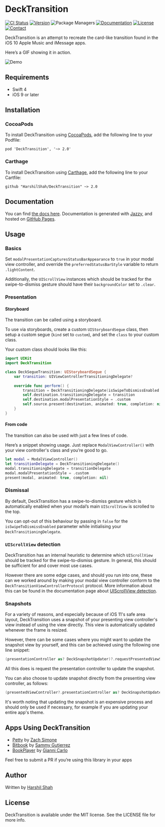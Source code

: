 # DeckTransition

[![CI Status](http://img.shields.io/travis/HarshilShah/DeckTransition.svg)](https://travis-ci.org/HarshilShah/DeckTransition)
[![Version](https://img.shields.io/github/release/HarshilShah/DeckTransition.svg)](https://github.com/HarshilShah/DeckTransition/releases/latest)
![Package Managers](https://img.shields.io/badge/supports-CocoaPods%20%7C%20Carthage-orange.svg)
[![Documentation](https://cdn.rawgit.com/HarshilShah/DeckTransition/master/docs/badge.svg)](https://harshilshah.github.com/DeckTransition)
[![License](https://img.shields.io/badge/license-MIT-999999.svg)](https://github.com/HarshilShah/DeckTransition/blob/master/LICENSE)
[![Contact](https://img.shields.io/badge/contact-%40HarshilShah1910-3a8fc1.svg)](https://twitter.com/HarshilShah1910)

DeckTransition is an attempt to recreate the card-like transition found in the iOS 10 Apple Music and iMessage apps.

Hereʼs a GIF showing it in action.

![Demo](https://raw.githubusercontent.com/HarshilShah/DeckTransition/master/Resources/demo.gif)

## Requirements

- Swift 4
- iOS 9 or later

## Installation

### CocoaPods

To install DeckTransition using [CocoaPods](http://cocoapods.org), add the following line to your Podfile:

```
pod 'DeckTransition', '~> 2.0'
```

### Carthage

To install DeckTransition using [Carthage](https://github.com/Carthage/Carthage), add the following line to your Cartfile:

```
github "HarshilShah/DeckTransition" ~> 2.0
```

## Documentation

You can find [the docs here](https://harshilshah.github.io/DeckTransition "Documentation"). Documentation is generated with [Jazzy](https://github.com/realm/jazzy), and hosted on [GitHub Pages](https://pages.github.com).

## Usage

### Basics

Set `modalPresentationCapturesStatusBarAppearance` to `true` in your modal view controller, and override the `preferredStatusBarStyle` variable to return `.lightContent`.

Additionally, the `UIScrollView` instances which should be tracked for the swipe-to-dismiss gesture should have their `backgroundColor` set to `.clear`.

### Presentation

#### Storyboard

The transition can be called using a storyboard.

To use via storyboards, create a custom `UIStoryboardSegue` class, then setup a custom segue (`kind` set to `custom`), and set the `class` to your custom class.

Your custom class should looks like this:

```swift
import UIKit
import DeckTransition

class DeckSegueTransition: UIStoryboardSegue {
    var transition: UIViewControllerTransitioningDelegate?
    
    override func perform() {
        transition = DeckTransitioningDelegate(isSwipeToDismissEnabled: <#TRUE OR FALSE#>)
        self.destination.transitioningDelegate = transition
        self.destination.modalPresentationStyle = .custom
        self.source.present(destination, animated: true, completion: nil)
    }
}
```

#### From code

The transition can also be used with just a few lines of code.

Hereʼs a snippet showing usage. Just replace `ModalViewController()` with your view controller's class and youʼre good to go.

```swift
let modal = ModalViewController()
let transitionDelegate = DeckTransitioningDelegate()
modal.transitioningDelegate = transitionDelegate
modal.modalPresentationStyle = .custom
present(modal, animated: true, completion: nil)
```

### Dismissal

By default, DeckTransition has a swipe-to-dismiss gesture which is automatically enabled when your modalʼs main `UIScrollView` is scrolled to the top.

You can opt-out of this behaviour by passing in `false` for the `isSwipeToDismissEnabled` parameter while initialising your `DeckTransitioningDelegate`.

### `UIScrollView` detection

DeckTransition has an internal heuristic to determine which `UIScrollView` should be tracked for the swipe-to-dismiss gesture. In general, this should be sufficient for and cover most use cases.

However there are some edge cases, and should you run into one, these can we worked around by making your modal view controller conform to the `DeckTransitionViewControllerProtocol` protocol. More information about this can be found in the documentation page about [UIScrollView detection](https://harshilshah.github.io/DeckTransition/uiscrollview-detection.html).

### Snapshots

For a variety of reasons, and especially because of iOS 11's safe area layout, DeckTransition uses a snapshot of your presenting view controller's view instead of using the view directly. This view is automatically updated whenever the frame is resized.

However, there can be some cases where you might want to update the snapshot view by yourself, and this can be achieved using the following one line snippet:

```swift
(presentationController as? DeckSnapshotUpdater)?.requestPresentedViewSnapshotUpdate()
```

All this does is request the presentation controller to update the snapshot.

You can also choose to update snapshot directly from the presenting view controller, as follows:

```swift
(presentedViewController?.presentationController as? DeckSnapshotUpdater)?.requestPresentedViewSnapshotUpdate()
```

It's worth noting that updating the snapshot is an expensive process and should only be used if necessary, for example if you are updating your entire app's theme.

## Apps Using DeckTransition
- [Petty](https://zachsim.one/projects/petty) by [Zach Simone](https://twitter.com/zachsimone)
- [Bitbook](https://bitbookapp.com) by [Sammy Gutierrez](https://sammygutierrez.com)
- [BookPlayer](https://github.com/GianniCarlo/Audiobook-Player) by [Gianni Carlo](https://twitter.com/GCarlo89)

Feel free to submit a PR if you’re using this library in your apps

## Author

Written by [Harshil Shah](https://twitter.com/HarshilShah1910)

## License

DeckTransition is available under the MIT license. See the LICENSE file for more info.
